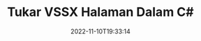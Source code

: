 ---
############################# Static ############################
layout: "auto-gen-merger"
date: 2022-11-10T19:33:14
draft: false
otherformats: dotx epub html mht mhtml odp ods odt one otp ott pdf pps ppsx ppt pptx

############################# Head ############################
head_title: "Tukar & Tukar VSSX Halaman dalam C#"
head_description: "Tukar & Tukar kedudukan dua halaman dalam fail VSSX dalam C# menggunakan API penggabungan dokumen."

############################# Header ############################
title: "Tukar VSSX Halaman Dalam C#"
description: "Tukar VSSX Halaman dengan beberapa baris kod .NET."
bg_image: "https://cms.admin.containerize.com/templates/aspose/App_Themes/V3/images/bg/header1.png"
bg_overlay: false
button:
    enable: true
    icon: "fas fa-arrow-down"
    label: "Muat turun Percubaan Percuma"
    link: "https://downloads.groupdocs.com/merger/net"

############################# SubMenu ############################
submenu:
    enable: true

    left:
        img_alt: "GroupDocs.Merger for .NET"
        image: "https://cms.admin.containerize.com/templates/groupdocs/images/product-logos/90x90-noborder/groupdocs-merger-net.png"
        product: "GroupDocs.Merger"
        platform: ".NET"

    middle:
        button:

            # button loop
            - link: "https://apireference.groupdocs.com/merger/net"
              text: "Rujukan API"

            # button loop
            - link: "https://github.com/groupdocs-merger"
              text: "Contoh Kod"

            # button loop
            - link: "https://products.groupdocs.app/merger/family"
              text: "Demo Langsung"

            # button loop
            - link: "https://purchase.groupdocs.com/pricing/merger/net"
              text: "penentuan harga"

    right:
        link_download: "https://downloads.groupdocs.com/merger"
        link_learn: "https://docs.groupdocs.com/merger/net"
        link_buy: "https://purchase.groupdocs.com"

############################# About ############################
about:
    enable: true
    title: "Mengenai API GroupDocs.Merger for .NET."
    content: |
        [GroupDocs.Merger for .NET](/ms/merger/net/) menawarkan penyelesaian mudah untuk menggabungkan & memisahkan dengan selamat antara pelbagai format dokumen termasuk PDF, Microsoft Office (Word, Excel, PowerPoint , OneNote), OpenDocument, HTML, imej dan banyak lagi dalam aplikasi .NET. Dengan menambah hanya beberapa baris kod, lakukan beberapa operasi dokumen seperti mengalih, mengalih keluar, memutar, menukar, mengekstrak atau menukar orientasi halaman dalam dokumen. API penggabungan dokumen juga menyokong pratonton halaman dokumen sebagai imej untuk menganalisis struktur dokumen, pemformatan dan kandungan pada halaman.
        
        GroupDocs.Merger API ialah pilihan yang tepat untuk penyelesaian korporat yang memerlukan ciri pertukaran halaman fail. API ini disokong dengan baik pada semua sistem pengendalian dan platform utama termasuk .NET Framework, .NET Standard, .NET Core, Mono.

############################# Steps ############################
steps:
    enable: true
    title_left: "Tukar VSSX Halaman Fail dalam .NET"
    content_left: |
        [GroupDocs.Merger for .NET](/ms/merger/net/) memudahkan pembangun C# menukar halaman dalam fail VSSX dengan melaksanakan beberapa langkah mudah .
        
        * Mulakan **SwapOptions** untuk menentukan nombor halaman untuk ditukar.
        * Buat contoh baharu **Penggabungan** dan lulus laluan dokumen sumber sebagai parameter pembina.
        * Panggil **SwapPages** dan hantar objek **SwapOptions**.
        * Panggil **Save** dan tentukan laluan fail untuk menyimpan dokumen yang terhasil.

    title_right: "Keperluan Sistem"
    content_right: |
        API GroupDocs.Merger for .NET disokong pada semua platform dan sistem pengendalian utama. Sebelum melaksanakan kod di bawah, sila pastikan anda mempunyai prasyarat berikut dipasang pada sistem anda.

        * Sistem Pengendalian: Microsoft Windows, Linux, MacOS
        * Persekitaran Pembangunan: Visual Studio, Xamarin, MonoDevelop
        * Rangka kerja: .NET Framework, .NET Standard, .NET Core, Mono
        * Muat turun versi terkini GroupDocs.Merger for .NET daripada [NuGet](https://www.nuget.org/packages/groupdocs.merger)
         
    code: |
     {{% merger/additional-styles %}}
     {{< merger/code-merger title="Cara menukar VSSX halaman fail menggunakan kod contoh C#.">}}

        ```csharp    
        // Tukar VSSX halaman fail menggunakan API GroupDocs.Merger
        int pageNumber1 = 6;
        int pageNumber2 = 1;

        // Mulakan kelas SwapOptions untuk menentukan nombor halaman untuk ditukar
        SwapOptions swapOptions = new SwapOptions(pageNumber2, pageNumber1);

        // Segerakan Penggabungan dengan input dokumen VSSX.
        using (Merger merger = new Merger("input.vssx"))
          {
            // Panggil kaedah SwapPages dan hantar objek SwapOptions kepadanya
            merger.SwapPages(swapOptions);
    
            // Panggil kaedah Simpan dan lulus laluan fail yang dikehendaki untuk menyimpan dokumen output
            merger.Save("output.vssx");
          }
        ```
     {{< /merger/code-merger >}}

############################# Demos ############################
demos:
    enable: true
    title: "Demo Langsung - Tukar VSSX Halaman Fail Dalam Talian"
    content: |
       Tukar VSSX halaman fail sekarang dengan melawati tapak web [GroupDocs.Merger Live Demos](https://products.groupdocs.app/splitter/swap-pages/vssx).
       Demo langsung mempunyai faedah berikut.
        
############################# About Formats ############################
about_formats:
    enable: true

############################# More Formats ############################
more_formats:
    enable: true
    title: "Tukar Halaman Format Fail Lain"
    content: |
        .NET dokumen penggabungan & pemisahan API untuk format fail dan imej. Tukar beberapa format fail popular seperti yang dinyatakan di bawah.

############################# Back to top ###############################
back_to_top:
    enable: true
---